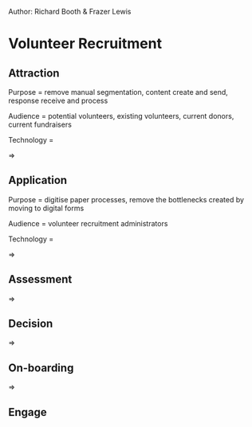 Author: Richard Booth & Frazer Lewis

# Volunteer Recruitment
## Attraction
Purpose = remove manual segmentation, content create and send, response receive and process

Audience = potential volunteers, existing volunteers, current donors, current fundraisers

Technology =

=>
## Application
Purpose = digitise paper processes, remove the bottlenecks created by moving to digital forms

Audience = volunteer recruitment administrators

Technology =

=>
## Assessment
=>
## Decision
=> 
## On-boarding
=>
## Engage
